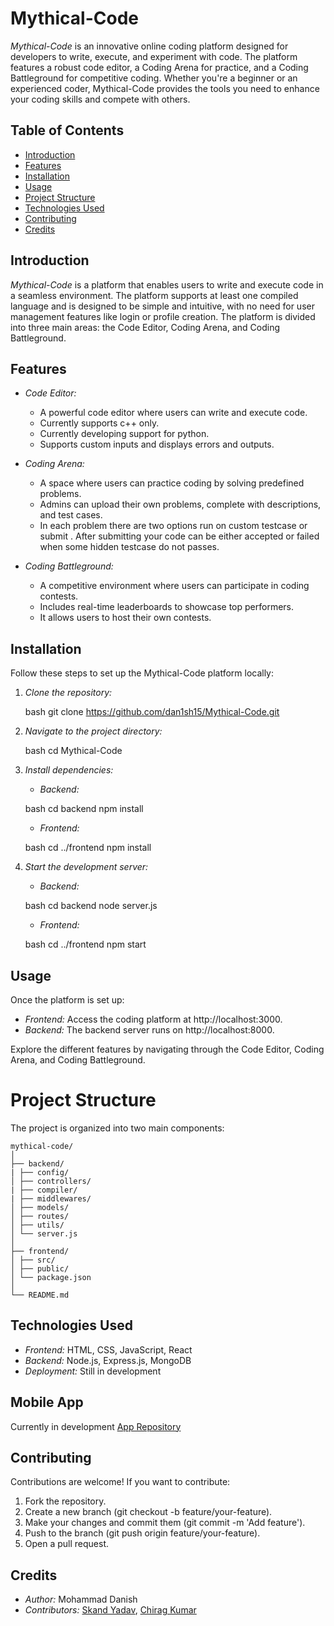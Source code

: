 # Mythical-Code

*Mythical-Code* is an innovative online coding platform designed for developers to write, execute, and experiment with code. The platform features a robust code editor, a Coding Arena for practice, and a Coding Battleground for competitive coding. Whether you're a beginner or an experienced coder, Mythical-Code provides the tools you need to enhance your coding skills and compete with others.

## Table of Contents
- [Introduction](#introduction)
- [Features](#features)
- [Installation](#installation)
- [Usage](#usage)
- [Project Structure](#project-structure)
- [Technologies Used](#technologies-used)
- [Contributing](#contributing)
- [Credits](#credits)

## Introduction

*Mythical-Code* is a platform that enables users to write and execute code in a seamless environment. The platform supports at least one compiled language and is designed to be simple and intuitive, with no need for user management features like login or profile creation. The platform is divided into three main areas: the Code Editor, Coding Arena, and Coding Battleground.

## Features

- *Code Editor:*
  - A powerful code editor where users can write and execute code.
  - Currently supports c++ only.
  - Currently developing support for python.
  - Supports custom inputs and displays errors and outputs.

- *Coding Arena:*
  - A space where users can practice coding by solving predefined problems.
  - Admins can upload their own problems, complete with descriptions, and test cases.
  - In each problem there are two options  run on custom testcase  or submit . After submitting your code can be either accepted or failed when some hidden testcase do not passes.

- *Coding Battleground:*
  - A competitive environment where users can participate in coding contests.
  - Includes real-time leaderboards to showcase top performers.
  - It allows users to host their own contests.

## Installation

Follow these steps to set up the Mythical-Code platform locally:

1. *Clone the repository:*

    bash
    git clone https://github.com/dan1sh15/Mythical-Code.git
    

2. *Navigate to the project directory:*

    bash
    cd Mythical-Code
    

3. *Install dependencies:*

    - *Backend:*

    bash
    cd backend
    npm install
    

    - *Frontend:*

    bash
    cd ../frontend
    npm install
    

4. *Start the development server:*

    - *Backend:*

    bash
    cd backend
    node server.js
    

    - *Frontend:*

    bash
    cd ../frontend
    npm start
    

## Usage

Once the platform is set up:

- *Frontend:* Access the coding platform at http://localhost:3000.
- *Backend:* The backend server runs on http://localhost:8000.

Explore the different features by navigating through the Code Editor, Coding Arena, and Coding Battleground.

# Project Structure

The project is organized into two main components:
```
mythical-code/
│
├── backend/
| ├── config/
│ ├── controllers/
| ├── compiler/
| ├── middlewares/
│ ├── models/
│ ├── routes/
│ ├── utils/
│ └── server.js
│
├── frontend/
│ ├── src/
│ ├── public/
│ └── package.json
│
└── README.md
```

## Technologies Used

- *Frontend:* HTML, CSS, JavaScript, React
- *Backend:* Node.js, Express.js, MongoDB
- *Deployment:* Still in development

## Mobile App

Currently in development
[App Repository](https://github.com/Chirag-kumar-singh/Mythical-Code-Mobile-App)

## Contributing

Contributions are welcome! If you want to contribute:

1. Fork the repository.
2. Create a new branch (git checkout -b feature/your-feature).
3. Make your changes and commit them (git commit -m 'Add feature').
4. Push to the branch (git push origin feature/your-feature).
5. Open a pull request.



## Credits

- *Author:* Mohammad Danish
- *Contributors:* [Skand Yadav](https://github.com/skand1883), [Chirag Kumar](https://github.com/Chirag-kumar-singh)
